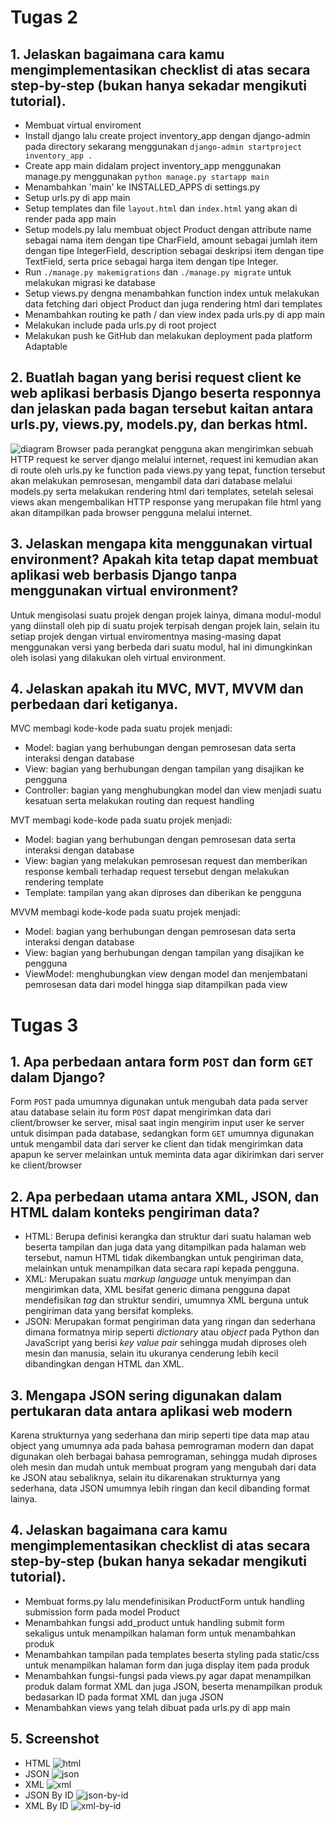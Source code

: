 # Tugas 2

## 1. Jelaskan bagaimana cara kamu mengimplementasikan checklist di atas secara step-by-step (bukan hanya sekadar mengikuti tutorial).
- Membuat virtual enviroment
- Install django lalu create project inventory_app dengan django-admin pada directory sekarang menggunakan `django-admin startproject inventory_app .`
- Create app main didalam project inventory_app menggunakan manage.py menggunakan `python manage.py startapp main`
- Menambahkan 'main' ke INSTALLED_APPS di settings.py
- Setup urls.py di app main
- Setup templates dan file `layout.html` dan `index.html` yang akan di render pada app main
- Setup models.py lalu membuat object Product dengan attribute name sebagai nama item dengan tipe CharField, amount sebagai jumlah item dengan tipe IntegerField, description sebagai deskripsi item dengan tipe TextField, serta price sebagai harga item dengan tipe Integer.
- Run `./manage.py makemigrations` dan `./manage.py migrate` untuk melakukan migrasi ke database
- Setup views.py dengna menambahkan function index untuk melakukan data fetching dari object Product dan juga rendering html dari templates
- Menambahkan routing ke path / dan view index pada urls.py di app main
- Melakukan include pada urls.py di root project
- Melakukan push ke GitHub dan melakukan deployment pada platform Adaptable

## 2. Buatlah bagan yang berisi request client ke web aplikasi berbasis Django beserta responnya dan jelaskan pada bagan tersebut kaitan antara urls.py, views.py, models.py, dan berkas html.
![diagram](https://cdn.discordapp.com/attachments/1029736062974705746/1151197511952891955/ws1.png)
Browser pada perangkat pengguna akan mengirimkan sebuah HTTP request ke server django melalui internet, request ini kemudian akan di route oleh urls.py ke function pada views.py yang tepat, function tersebut akan melakukan pemrosesan, mengambil data dari database melalui models.py serta melakukan rendering html dari templates, setelah selesai views akan mengembalikan HTTP response yang merupakan file html yang akan ditampilkan pada browser pengguna melalui internet.

## 3. Jelaskan mengapa kita menggunakan virtual environment? Apakah kita tetap dapat membuat aplikasi web berbasis Django tanpa menggunakan virtual environment?
Untuk mengisolasi suatu projek dengan projek lainya, dimana modul-modul yang diinstall oleh pip di suatu projek terpisah dengan projek lain, selain itu setiap projek dengan virtual enviromentnya masing-masing dapat menggunakan versi yang berbeda dari suatu modul, hal ini dimungkinkan oleh isolasi yang dilakukan oleh virtual environment.

## 4. Jelaskan apakah itu MVC, MVT, MVVM dan perbedaan dari ketiganya.
MVC membagi kode-kode pada suatu projek menjadi:
- Model: bagian yang berhubungan dengan pemrosesan data serta interaksi dengan database
- View: bagian yang berhubungan dengan tampilan yang disajikan ke pengguna
- Controller: bagian yang menghubungkan model dan view menjadi suatu kesatuan serta melakukan routing dan request handling

MVT membagi kode-kode pada suatu projek menjadi:
- Model: bagian yang berhubungan dengan pemrosesan data serta interaksi dengan database
- View: bagian yang melakukan pemrosesan request dan memberikan response kembali terhadap request tersebut dengan melakukan rendering template
- Template: tampilan yang akan diproses dan diberikan ke pengguna

MVVM membagi kode-kode pada suatu projek menjadi:
- Model: bagian yang berhubungan dengan pemrosesan data serta interaksi dengan database
- View: bagian yang berhubungan dengan tampilan yang disajikan ke pengguna
- ViewModel: menghubungkan view dengan model dan menjembatani pemrosesan data dari model hingga siap ditampilkan pada view

# Tugas 3

## 1. Apa perbedaan antara form ```POST``` dan form ```GET``` dalam Django?
Form  ```POST``` pada umumnya digunakan untuk mengubah data pada server atau database selain itu form ```POST``` dapat mengirimkan data dari client/browser ke server, misal saat ingin mengirim input user ke server untuk disimpan pada database, sedangkan form ```GET``` umumnya digunakan untuk mengambil data dari server ke client dan tidak mengirimkan data apapun ke server melainkan untuk meminta data agar dikirimkan dari server ke client/browser

## 2. Apa perbedaan utama antara XML, JSON, dan HTML dalam konteks pengiriman data?
- HTML: Berupa definisi kerangka dan struktur dari suatu halaman web beserta tampilan dan juga data yang ditampilkan pada halaman web tersebut, namun HTML tidak dikembangkan untuk  pengiriman data, melainkan untuk menampilkan data secara rapi kepada pengguna.
- XML: Merupakan suatu _markup language_ untuk menyimpan dan mengirimkan data, XML besifat generic dimana pengguna dapat mendefisikan _tag_ dan struktur sendiri, umumnya XML berguna untuk pengiriman data yang bersifat kompleks.
- JSON: Merupakan format pengiriman data yang ringan dan sederhana dimana formatnya mirip seperti _dictionary_ atau _object_ pada Python dan JavaScript yang berisi _key value pair_ sehingga mudah diproses oleh mesin dan manusia, selain itu ukuranya cenderung lebih kecil dibandingkan dengan HTML dan XML.

## 3. Mengapa JSON sering digunakan dalam pertukaran data antara aplikasi web modern
Karena strukturnya yang sederhana dan mirip seperti tipe data map atau object yang umumnya ada pada bahasa pemrograman modern dan dapat digunakan oleh berbagai bahasa pemrograman, sehingga mudah diproses oleh mesin dan mudah untuk membuat program yang mengubah dari data ke JSON atau sebaliknya, selain itu dikarenakan strukturnya yang sederhana, data JSON umumnya lebih ringan dan kecil dibanding format lainya.

## 4. Jelaskan bagaimana cara kamu mengimplementasikan checklist di atas secara step-by-step (bukan hanya sekadar mengikuti tutorial).
- Membuat forms.py lalu mendefinisikan ProductForm untuk handling submission form pada model Product
- Menambahkan fungsi add_product untuk handling submit form sekaligus untuk menampilkan halaman form untuk menambahkan produk
- Menambahkan tampilan pada templates beserta styling pada static/css untuk menampilkan halaman form dan juga display item pada produk
- Menambahkan fungsi-fungsi pada views.py agar dapat menampilkan produk dalam format XML dan juga JSON, beserta menampilkan produk bedasarkan ID pada format XML dan juga JSON
- Menambahkan views yang telah dibuat pada urls.py di app main
## 5. Screenshot
- HTML
![html](https://media.discordapp.net/attachments/1029736062974705746/1153749675023794249/image.png?width=832&height=468)
- JSON
![json](https://media.discordapp.net/attachments/1029736062974705746/1151738049571602452/Screenshot_788.png?width=832&height=468)
- XML
![xml](https://media.discordapp.net/attachments/1029736062974705746/1151738049869389864/Screenshot_789.png?width=832&height=468)
- JSON By ID
![json-by-id](https://media.discordapp.net/attachments/1029736062974705746/1151738050221715487/Screenshot_790.png?width=832&height=468)
- XML By ID
![xml-by-id](https://media.discordapp.net/attachments/1029736062974705746/1151738050523709460/Screenshot_791.png?width=832&height=468)